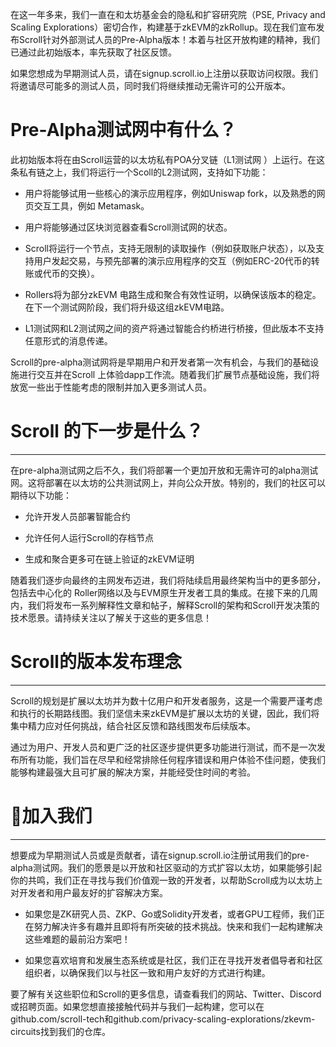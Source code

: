 

在这一年多来，我们一直在和太坊基金会的隐私和扩容研究院（PSE, Privacy and Scaling Explorations）密切合作，构建基于zkEVM的zkRollup。现在我们宣布发布Scroll针对外部测试人员的Pre-Alpha版本！本着与社区开放构建的精神，我们已通过此初始版本，率先获取了社区反馈。

如果您想成为早期测试人员，请在signup.scroll.io上注册以获取访问权限。我们将邀请尽可能多的测试人员，同时我们将继续推动无需许可的公开版本。

# Pre-Alpha测试网中有什么？

此初始版本将在由Scroll运营的以太坊私有POA分叉链（L1测试网 ）上运行。在这条私有链之上，我们将运行一个Scoll的L2测试网，支持如下功能：

- 用户将能够试用一些核心的演示应用程序，例如Uniswap fork，以及熟悉的网页交互工具，例如 Metamask。

- 用户将能够通过区块浏览器查看Scroll测试网的状态。

- Scroll将运行一个节点，支持无限制的读取操作（例如获取账户状态），以及支持用户发起交易，与预先部署的演示应用程序的交互（例如ERC-20代币的转账或代币的交换）。

- Rollers将为部分zkEVM 电路生成和聚合有效性证明，以确保该版本的稳定。在下一个测试网阶段，我们将升级这组zkEVM电路。

- L1测试网和L2测试网之间的资产将通过智能合约桥进行桥接，但此版本不支持任意形式的消息传递。

Scroll的pre-alpha测试网将是早期用户和开发者第一次有机会，与我们的基础设施进行交互并在Scroll 上体验dapp工作流。随着我们扩展节点基础设施，我们将放宽一些出于性能考虑的限制并加入更多测试人员。



# Scroll 的下一步是什么？

------

在pre-alpha测试网之后不久，我们将部署一个更加开放和无需许可的alpha测试网。这将部署在以太坊的公共测试网上，并向公众开放。特别的，我们的社区可以期待以下功能：

- 允许开发人员部署智能合约

- 允许任何人运行Scroll的存档节点

- 生成和聚合更多可在链上验证的zkEVM证明

随着我们逐步向最终的主网发布迈进，我们将陆续启用最终架构当中的更多部分，包括去中心化的 Roller网络以及与EVM原生开发者工具的集成。在接下来的几周内，我们将发布一系列解释性文章和帖子，解释Scroll的架构和Scroll开发决策的技术愿景。请持续关注以了解关于这些的更多信息！

# Scroll的版本发布理念

------

Scroll的规划是扩展以太坊并为数十亿用户和开发者服务，这是一个需要严谨考虑和执行的长期路线图。我们坚信未来zkEVM是扩展以太坊的关键，因此，我们将集中精力应对任何挑战，结合社区反馈和路线图发布后续版本。

通过为用户、开发人员和更广泛的社区逐步提供更多功能进行测试，而不是一次发布所有功能，我们旨在尽早和经常排除任何程序错误和用户体验不佳问题，使我们能够构建最强大且可扩展的解决方案，并能经受住时间的考验。



#  📜加入我们

------

想要成为早期测试人员或是贡献者，请在signup.scroll.io注册试用我们的pre-alpha测试网。我们的愿景是以开放和社区驱动的方式扩容以太坊，如果能够引起你的共鸣，我们正在寻找与我们价值观一致的开发者，以帮助Scroll成为以太坊上对开发者和用户最友好的扩容解决方案。

- 如果您是ZK研究人员、ZKP、Go或Solidity开发者，或者GPU工程师，我们正在努力解决许多有趣并且即将有所突破的技术挑战。快来和我们一起构建解决这些难题的最前沿方案吧！

- 如果您喜欢培育和发展生态系统或是社区，我们正在寻找开发者倡导者和社区组织者，以确保我们以与社区一致和用户友好的方式进行构建。

要了解有关这些职位和Scroll的更多信息，请查看我们的网站、Twitter、Discord或招聘页面。如果您想直接接触代码并与我们一起构建，您可以在github.com/scroll-tech和github.com/privacy-scaling-explorations/zkevm-circuits找到我们的仓库。